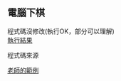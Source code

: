 ## 電腦下棋
程式碼沒修改(執行OK，部分可以理解)  
[執行結果](https://github.com/a922777/ai108b/blob/master/%E5%AD%B8%E7%BF%92%E7%AD%86%E8%A8%98/05-%E9%9B%BB%E8%85%A6%E4%B8%8B%E6%A3%8B/Result.md)

程式碼來源

[老師的範例](https://github.com/ccccourse/ai/tree/master/python/05-chess)
